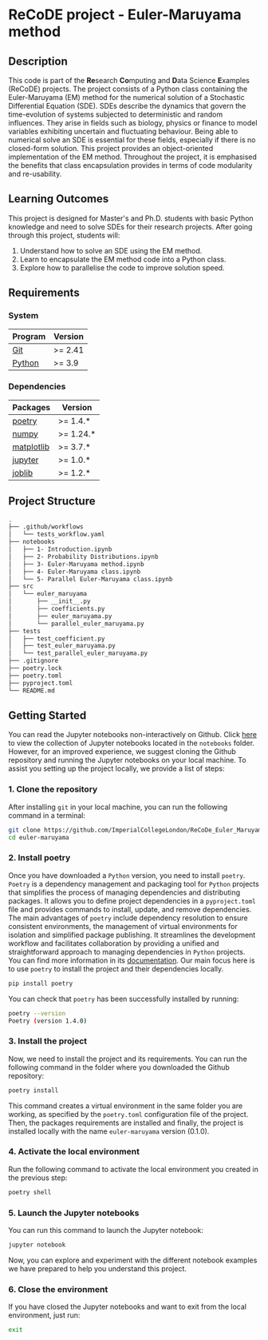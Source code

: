 # ReCoDE project - Euler-Maruyama method

## Description

This code is part of the **Re**search **Co**mputing and **D**ata Science **E**xamples (ReCoDE) projects. 
The project consists of a Python class containing the Euler-Maruyama (EM) method for the numerical solution
of a Stochastic Differential Equation (SDE). SDEs describe the dynamics that govern the time-evolution of 
systems subjected to deterministic and random influences. They arise in fields such as biology, physics or 
finance to model variables exhibiting uncertain and fluctuating behaviour. Being able to numerical solve an SDE 
is essential for these fields, especially if there is no closed-form solution. This project provides an 
object-oriented implementation of the EM method. Throughout the project, it is emphasised the benefits that
class encapsulation provides in terms of code modularity and re-usability.

## Learning Outcomes
This project is designed for Master's and Ph.D. students with basic Python knowledge and need to solve SDEs
for their research projects. After going through this project, students will:

1. Understand how to solve an SDE using the EM method.
2. Learn to encapsulate the EM method code into a Python class.
3. Explore how to parallelise the code to improve solution speed.


## Requirements

### System

| Program                                                    | Version |
|------------------------------------------------------------|---------|
| [Git](https://git-scm.com/)                                | >= 2.41 |
| [Python](https://www.python.org/downloads/)                | >= 3.9  |

### Dependencies

| Packages                                               | Version   |
|--------------------------------------------------------|-----------|
| [poetry](https://python-poetry.org/docs/)              | >= 1.4.*  |
| [numpy](https://numpy.org/doc/stable/)                 | >= 1.24.* |
| [matplotlib](https://matplotlib.org/stable/index.html) | >= 3.7.*  |
| [jupyter](http://jupyter.org/install)                  | >= 1.0.*  |
| [joblib](https://joblib.readthedocs.io/en/stable/)     | >= 1.2.*  |

## Project Structure
```bash 
.
├── .github/workflows
│   └── tests_workflow.yaml
├── notebooks
│   ├── 1- Introduction.ipynb
│   ├── 2- Probability Distributions.ipynb
│   ├── 3- Euler-Maruyama method.ipynb
│   ├── 4- Euler-Maruyama class.ipynb
│   └── 5- Parallel Euler-Maruyama class.ipynb
├── src
│   └── euler_maruyama
│       ├── __init__.py
│       ├── coefficients.py
│       ├── euler_maruyama.py
│       └── parallel_euler_maruyama.py
├── tests
│   ├── test_coefficient.py
│   ├── test_euler_maruyama.py
│   └── test_parallel_euler_maruyama.py
├── .gitignore
├── poetry.lock
├── poetry.toml
├── pyproject.toml
└── README.md
```

## Getting Started

You can read the Jupyter notebooks non-interactively on Github. Click [here](https://github.com/ImperialCollegeLondon/ReCoDe_Euler_Maruyama/tree/main/notebooks)
to view the collection of Jupyter notebooks located in the ``notebooks`` folder. However, for an improved experience, we suggest cloning the Github repository and running the Jupyter notebooks on your local
machine. To assist you setting up the project locally, we provide a list of steps:

### 1. Clone the repository

After installing `git` in your local machine, you can run the following command in a terminal:

```bash
git clone https://github.com/ImperialCollegeLondon/ReCoDe_Euler_Maruyama.git euler-maruyama
cd euler-maruyama
```

### 2. Install poetry

Once you have downloaded a `Python` version, you need to install `poetry`. 
`Poetry` is a dependency management and packaging tool for `Python` projects that simplifies the process of managing dependencies and distributing packages.
It allows you to define project dependencies in a `pyproject.toml` file and provides commands to install, update, and remove dependencies. 
The main advantages of `poetry` include dependency resolution to ensure consistent environments, the management of virtual environments for isolation and simplified package publishing. 
It streamlines the development workflow and facilitates collaboration by providing a unified and straightforward approach to managing dependencies in `Python` projects.
You can find more information in its [documentation](https://python-poetry.org/).
Our main focus here is to use `poetry` to install the project and their dependencies locally.

```bash
pip install poetry
```

You can check that `poetry` has been successfully installed by running:

```bash
poetry --version
Poetry (version 1.4.0)
```


### 3. Install the project

Now, we need to install the project and its requirements. You can run the following command in the folder 
where you downloaded the Github repository:

```bash
poetry install
```

This command creates a virtual environment in the same folder you are working, as specified by the
`poetry.toml` configuration file of the project. Then, the packages requirements are installed and
finally, the project is installed locally with the name `euler-maruyama` version (0.1.0).

### 4. Activate the local environment

Run the following command to activate the local environment you created in the previous step:

```bash
poetry shell
```

### 5. Launch the Jupyter notebooks

You can run this command to launch the Jupyter notebook:

```bash
jupyter notebook
```

Now, you can explore and experiment with the different notebook examples we have prepared to help you
understand this project.

### 6. Close the environment

If you have closed the Jupyter notebooks and want to exit from the local environment, just run:

```bash
exit
```

